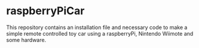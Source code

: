 # raspberryPiCar
This repository contains an installation file and necessary code to make a simple remote controlled toy car using a raspberryPi, Nintendo Wiimote and some hardware.
